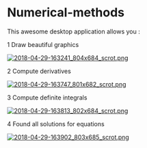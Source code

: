 # Numerical-methods
This awesome desktop application allows you :

1 Draw beautiful graphics

[![2018-04-29-163241_804x684_scrot.png](https://s18.postimg.cc/qpx8dsk3t/2018-04-29-163241_804x684_scrot.png)](https://postimg.cc/image/gsm7kqchx/)

2 Compute derivatives 

[![2018-04-29-163747_801x682_scrot.png](https://s18.postimg.cc/u9j63p9zt/2018-04-29-163747_801x682_scrot.png)](https://postimg.cc/image/53i7wv8ph/)

3 Compute definite integrals

[![2018-04-29-163813_802x684_scrot.png](https://s18.postimg.cc/9cmxz3ouh/2018-04-29-163813_802x684_scrot.png)](https://postimg.cc/image/twrrxl4lh/)

4 Found all solutions for equations 

[![2018-04-29-163902_803x685_scrot.png](https://s18.postimg.cc/ix6km0oh5/2018-04-29-163902_803x685_scrot.png)](https://postimg.cc/image/65sefiep1/)
